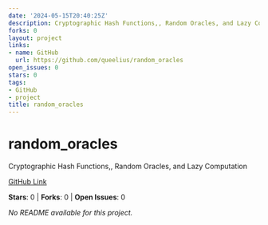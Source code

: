 ```yaml
---
date: '2024-05-15T20:40:25Z'
description: Cryptographic Hash Functions,, Random Oracles, and Lazy Computation
forks: 0
layout: project
links:
- name: GitHub
  url: https://github.com/queelius/random_oracles
open_issues: 0
stars: 0
tags:
- GitHub
- project
title: random_oracles
---
```


# random_oracles
Cryptographic Hash Functions,, Random Oracles, and Lazy Computation

[GitHub Link](https://github.com/queelius/random_oracles)

**Stars**: 0 | **Forks**: 0 | **Open Issues**: 0

_No README available for this project._

